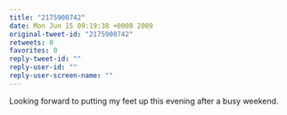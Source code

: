 ```yaml
---
title: "2175900742"
date: Mon Jun 15 09:19:38 +0000 2009
original-tweet-id: "2175900742"
retweets: 0
favorites: 0
reply-tweet-id: ""
reply-user-id: ""
reply-user-screen-name: ""
---
```

Looking forward to putting my feet up this evening after a busy weekend.
